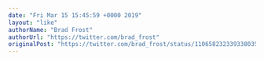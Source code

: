 ```yaml
---
date: "Fri Mar 15 15:45:59 +0000 2019"
layout: "like"
authorName: "Brad Frost"
authorUrl: "https://twitter.com/brad_frost"
originalPost: "https://twitter.com/brad_frost/status/1106582323393380354"
---
```

